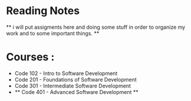 # Reading Notes
  ** i will put assigments here and doing some stuff in order to organize my work and to some important things. **
# Courses : 
- Code 102 - Intro to Software Development
-  Code 201 - Foundations of Software Development
- Code 301 - Intermediate Software Development
- ** Code 401 - Advanced Software Development **
